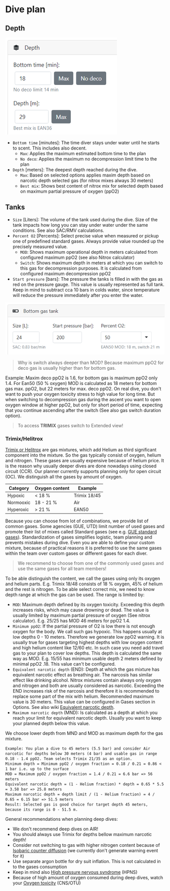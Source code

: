 # Dive plan

## Depth

![Target depth](./target_depth_properties.png)

* `Bottom time` [minutes]: The time diver stays under water until he starts to scent. This includes also decent.
  * `Max`: Applies the maximum estimated bottom time to the plan
  * `No deco`: Applies the maximum no decompression limit time to the plan
* `Depth` [meters]: The deepest depth reached during the dive.
  * `Max`: Based on selected options applies maxim depth based on narcotic depth selected gas (for nitrox mixes always 30 meters)
  * `Best mix`: Shows best content of nitrox mix for selected depth based on maximum partial pressure of oxygen (ppO2)

## Tanks

* `Size` [Liters]: The volume of the tank used during the dive. Size of the tank impacts how long you can stay under water under the same conditions. See also SAC/RMV calculations.
* `Percent O2` [Percents]: Select precise value when measured or pickup one of predefined standard gases. Always provide value rounded up the precisely measured value.
  * `MOD`: Shows maximum operational depth in meters calculated from configured maximum ppO2 (see also Nitrox calculator)
  * `Switch`: Shows maximum depth in meters at which you can switch to this gas for decompression purposes. It is calculated from configured maximum decompression ppO2
* `Start pressure` [bars]: The pressure the tanks is filled in with the gas as red on the pressure gauge. This value is usually represented as full tank. Keep in mind to subtract cca 10 bars in colds water, since temperature will reduce the pressure immediately after you enter the water.

![Tank properties](./tank_properties.png)

> Why is switch always deeper than MOD? Because maximum ppO2 for deco gas is usually higher than for bottom gas.

Example: Maxim deco ppO2 is 1.6, for bottom gas is maximum ppO2 only 1.4. For Ean50 (50 % oxygen) MOD is calculated as 18 meters for bottom gas max. ppO2, but 22 meters for max. deco ppO2. On real dive, you don't want to push your oxygen toxicity stress to high value for long time. But when switching to decompression gas during the ascent you want to open oxygen window at higher ppO2, but only for short period of time, expecting that you continue ascending after the switch (See also gas switch duration option).

> To access **TRIMIX** gases switch to Extended view!

### Trimix/Helitrox

[Trimix or Helitrox](https://en.wikipedia.org/wiki/Trimix_(breathing_gas)) are gas mixtures, which add Helium as third significant component into the mixture. So the gas typically consist of oxygen, helium and nitrogen. These gases are usually expensive because of helium price. It is the reason why usually deeper dives are done nowadays using closed circuit (CCR). Our planner currently supports planning only for open circuit (OC). We distinguish all the gases by amount of oxygen.

| Category | Oxygen content | Example |
| --- | --- | --- |
| Hypoxic | < 18 % | Trimix 18/45 |
| Normooxic | 18 - 21 % | Air |
| Hyperoxic | > 21 % | EAN50 |

Because you can choose from lot of combinations, we provide list of common gases. Some agencies (GUE, UTD) limit  number of used gases and promote their list of mixes called Standard gases (see e.g. [GUE standard gases](https://gue.com/blog/standard-gases-the-advantages-of-having-everyone-singing-the-same-song/)). Standardization of gases simplifies logistic, team planning and prevents mistakes during dive. Even you are able to define your custom mixture, because of practical reasons it is preferred to use the same gases within the team over custom gases or different gases for each diver.

> We recommend to choose from one of the commonly used gases and use the same gases for all team members!

To be able distinguish the content, we call the gases using only its oxygen and helium parts. E.g. Trimix 18/48 consists of 18 % oxygen, 45% of helium and the rest is nitrogen. To be able select correct mix, we need to know depth range at which the gas can be used. The range is limited by:

* `MOD`: Maximum depth defined by its oxygen toxicity. Exceeding this depth increases risks, which may cause drowning or dead. The value is usually limited by maximum partial pressure of oxygen (See nitrox calculator). E.g. 25/25 has MOD 46 meters for ppO2 1.4.
* `Minimum ppO2`: If the partial pressure of O2 is low there is not enough oxygen for the body. We call such gas hypoxic. This happens usually at low depths 0 - 10 meters. Therefore we generate low ppO2 warning. It is usually true for gases targeting highest depths with low oxygen content and high helium content like 12/60 etc. In such case you need add travel gas to your plan to cover low depths. This depth is calculated the same way as MOD. E.g. 15/55 has minimum usable depth 2 meters defined by minimal ppO2 .18. This value can't be configured.
* `Equivalent narcotic depth` (END): Depth at which the gas mixture has equivalent narcotic effect as breathing air. The narcosis has similar effect like drinking alcohol. Nitrox mixtures contain always only oxygen and nitrogen and both are usually considered as narcotic. Exceeding the END increases risk of the narcosis and therefore it is recommended to replace some part of the mix with helium. Recommended maximum value is 30 meters. This value can be configured in Gases section in Options. See also wiki [Equivalent narcotic depth](https://en.wikipedia.org/wiki/Equivalent_narcotic_depth).
* `Maximum narcotic depth` (MND): Is calculated as a depth at which you reach your limit for equivalent narcotic depth. Usually you want to keep your planned depth below this value.

We choose lower depth from MND and MOD as maximum depth for the gas mixture.

```
Example: You plan a dive to 45 meters (5.5 bar) and consider Air narcotic for depths below 30 meters (4 bar) and usable gas in range 0.18 - 1.4 ppO2. Team selects Trimix 21/35 as an option.
Minimum depth = Minimum ppO2 / oxygen fraction = 0.18 / 0.21 = 0.86 < 1 bar i.e. up to the surface
MOD = Maximum ppO2 / oxygen fraction = 1.4 / 0.21 = 6.6 bar => 56 meters
Equivalent narcotic depth = (1 - Helium fraction) * depth = 0.65 * 5.5 = 3.58 bar => 25.8 meters
Maximum narcotic depth = depth limit / (1 - Helium fraction) = 4 / 0.65 = 6.15 bar => 51.5 meters
Result: Selected gas is good choice for target depth 45 meters, because its range is 0 - 51.5 m.
```

General recommendations when planning deep dives:

* We don't recommend deep dives on AIR!
* You should always use Trimix for depths bellow maximum narcotic depth!
* Consider not switching to gas with higher nitrogen content because of [Isobaric counter diffusion](https://en.wikipedia.org/wiki/Isobaric_counterdiffusion) (we currently don't generate warning event for it)
* Use separate argon bottle for dry suit inflation. This is not calculated in to the gases consumption
* Keep in mind also [High pressure nervous syndrome](https://en.wikipedia.org/wiki/High-pressure_nervous_syndrome) (HPNS)
* Because of high amount of oxygen consumed during deep dives, watch your [Oxygen toxicity](https://en.wikipedia.org/wiki/Oxygen_toxicity#Underwater) (CNS/OTU)
